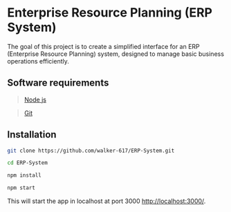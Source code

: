 # Enterprise Resource Planning (ERP System)

The goal of this project is to create a simplified interface for an ERP (Enterprise Resource Planning) system, designed to manage basic business operations efficiently.

## Software requirements
> [Node js](https://nodejs.org/en)

> [Git](https://git-scm.com/)

## Installation

```bash
git clone https://github.com/walker-617/ERP-System.git
```
```bash
cd ERP-System
```
```bash
npm install
```
```bash
npm start
```
This will start the app in localhost at port 3000 [http://localhost:3000/](http://localhost:3000).